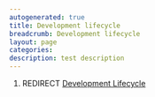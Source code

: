 ```yaml
---
autogenerated: true
title: Development lifecycle
breadcrumb: Development lifecycle
layout: page
categories: 
description: test description
---
```


1.  REDIRECT [Development Lifecycle](Development_Lifecycle)
